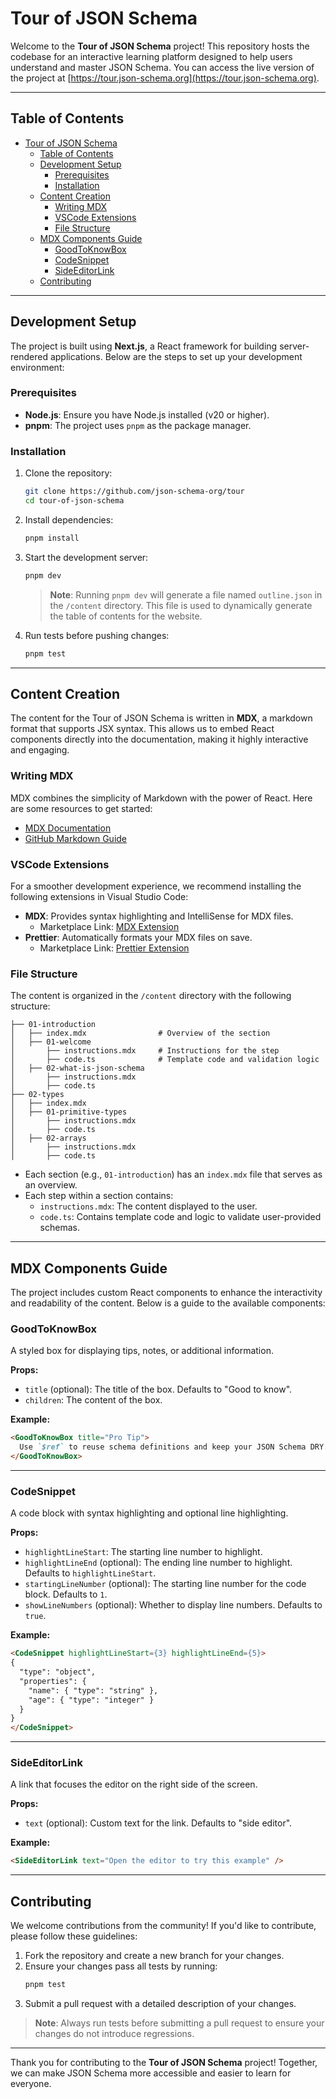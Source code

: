 # Tour of JSON Schema

Welcome to the **Tour of JSON Schema** project! This repository hosts the codebase for an interactive learning platform designed to help users understand and master JSON Schema. You can access the live version of the project at [https://tour.json-schema.org](https://tour.json-schema.org).

---

## Table of Contents

- [Tour of JSON Schema](#tour-of-json-schema)
  - [Table of Contents](#table-of-contents)
  - [Development Setup](#development-setup)
    - [Prerequisites](#prerequisites)
    - [Installation](#installation)
  - [Content Creation](#content-creation)
    - [Writing MDX](#writing-mdx)
    - [VSCode Extensions](#vscode-extensions)
    - [File Structure](#file-structure)
  - [MDX Components Guide](#mdx-components-guide)
    - [GoodToKnowBox](#goodtoknowbox)
    - [CodeSnippet](#codesnippet)
    - [SideEditorLink](#sideeditorlink)
  - [Contributing](#contributing)

---

## Development Setup

The project is built using **Next.js**, a React framework for building server-rendered applications. Below are the steps to set up your development environment:

### Prerequisites

- **Node.js**: Ensure you have Node.js installed (v20 or higher).
- **pnpm**: The project uses `pnpm` as the package manager.

### Installation

1. Clone the repository:
   ```bash
   git clone https://github.com/json-schema-org/tour
   cd tour-of-json-schema
   ```

2. Install dependencies:
   ```bash
   pnpm install
   ```

3. Start the development server:
   ```bash
   pnpm dev
   ```

   > **Note**: Running `pnpm dev` will generate a file named `outline.json` in the `/content` directory. This file is used to dynamically generate the table of contents for the website.

4. Run tests before pushing changes:
   ```bash
   pnpm test
   ```

---

## Content Creation

The content for the Tour of JSON Schema is written in **MDX**, a markdown format that supports JSX syntax. This allows us to embed React components directly into the documentation, making it highly interactive and engaging.

### Writing MDX

MDX combines the simplicity of Markdown with the power of React. Here are some resources to get started:
- [MDX Documentation](https://mdxjs.com/)
- [GitHub Markdown Guide](https://docs.github.com/en/get-started/writing-on-github/getting-started-with-writing-and-formatting-on-github/basic-writing-and-formatting-syntax)

### VSCode Extensions

For a smoother development experience, we recommend installing the following extensions in Visual Studio Code:

- **MDX**: Provides syntax highlighting and IntelliSense for MDX files.
  - Marketplace Link: [MDX Extension](https://marketplace.visualstudio.com/items?itemName=unifiedjs.vscode-mdx)
- **Prettier**: Automatically formats your MDX files on save.
  - Marketplace Link: [Prettier Extension](https://marketplace.visualstudio.com/items?itemName=esbenp.prettier-vscode)

### File Structure

The content is organized in the `/content` directory with the following structure:

```
├── 01-introduction
│   ├── index.mdx                # Overview of the section
│   ├── 01-welcome
│       ├── instructions.mdx     # Instructions for the step
│       ├── code.ts              # Template code and validation logic
│   ├── 02-what-is-json-schema
│       ├── instructions.mdx
│       ├── code.ts
├── 02-types
│   ├── index.mdx
│   ├── 01-primitive-types
│       ├── instructions.mdx
│       ├── code.ts
│   ├── 02-arrays
│       ├── instructions.mdx
│       ├── code.ts
```

- Each section (e.g., `01-introduction`) has an `index.mdx` file that serves as an overview.
- Each step within a section contains:
  - `instructions.mdx`: The content displayed to the user.
  - `code.ts`: Contains template code and logic to validate user-provided schemas.

---

## MDX Components Guide

The project includes custom React components to enhance the interactivity and readability of the content. Below is a guide to the available components:

### GoodToKnowBox

A styled box for displaying tips, notes, or additional information.

**Props:**
- `title` (optional): The title of the box. Defaults to "Good to know".
- `children`: The content of the box.

**Example:**
```md
<GoodToKnowBox title="Pro Tip">
  Use `$ref` to reuse schema definitions and keep your JSON Schema DRY.
</GoodToKnowBox>
```

---

### CodeSnippet

A code block with syntax highlighting and optional line highlighting.

**Props:**
- `highlightLineStart`: The starting line number to highlight.
- `highlightLineEnd` (optional): The ending line number to highlight. Defaults to `highlightLineStart`.
- `startingLineNumber` (optional): The starting line number for the code block. Defaults to `1`.
- `showLineNumbers` (optional): Whether to display line numbers. Defaults to `true`.

**Example:**
```md
<CodeSnippet highlightLineStart={3} highlightLineEnd={5}>
{
  "type": "object",
  "properties": {
    "name": { "type": "string" },
    "age": { "type": "integer" }
  }
}
</CodeSnippet>
```

---

### SideEditorLink

A link that focuses the editor on the right side of the screen.

**Props:**
- `text` (optional): Custom text for the link. Defaults to "side editor".

**Example:**
```md
<SideEditorLink text="Open the editor to try this example" />
```

---

## Contributing

We welcome contributions from the community! If you'd like to contribute, please follow these guidelines:

1. Fork the repository and create a new branch for your changes.
2. Ensure your changes pass all tests by running:
   ```bash
   pnpm test
   ```
3. Submit a pull request with a detailed description of your changes.

> **Note**: Always run tests before submitting a pull request to ensure your changes do not introduce regressions.

---

Thank you for contributing to the **Tour of JSON Schema** project! Together, we can make JSON Schema more accessible and easier to learn for everyone.